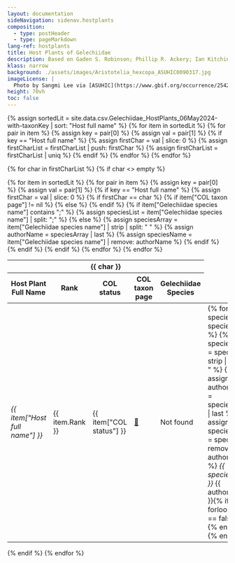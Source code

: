 ```yaml
---
layout: documentation
sideNavigation: sidenav.hostplants
composition:
  - type: postHeader
  - type: pageMarkdown
lang-ref: hostplants
title: Host Plants of Gelechiidae
description: Based on Gaden S. Robinson; Phillip R. Ackery; Ian Kitching; George W Beccaloni; Luis M. Hernández (2023). HOSTS - a Database of the World's Lepidopteran Hostplants [Data set]. Natural History Museum. https://doi.org/10.5519/havt50xw
klass: narrow
background: ./assets/images/Aristotelia_hexcopa_ASUHIC0090317.jpg
imageLicense: |
  Photo by Sangmi Lee via [ASUHIC](https://www.gbif.org/occurrence/2542961803)
height: 70vh
toc: false
---
```


{% assign sortedLit = site.data.csv.Gelechiidae_HostPlants_06May2024-with-taxonKey | sort: "Host full name" %}
{% for item in sortedLit %}
{% for pair in item %}
{% assign key = pair[0] %}
{% assign val = pair[1] %}
{% if key == "Host full name" %}
{% assign firstChar = val | slice: 0 %}
{% assign firstCharList = firstCharList | push: firstChar %}
{% assign firstCharList = firstCharList | uniq %}
{% endif %}
{% endfor %}
{% endfor %}

{% for char in firstCharList %}
{% if char <> empty %}

<div class="overflow-auto table is-narrow" markdown="block">
<table class="table is-narrow is-striped is-hoverable is-fullwidth">
<thead>
<tr>
<th class="has-text-centered" colspan="5" id="{{ char }}">{{ char }}</th>
</tr>
<tr>
<th class="has-text-centered">Host Plant Full Name</th>
<th>Rank</th>
<th>COL status</th>
<th>COL taxon page</th>
<th>Gelechiidae Species</th>
</tr>
</thead>
<tbody>
{% for item in sortedLit %}
{% for pair in item %}
{% assign key = pair[0] %}
{% assign val = pair[1] %}
{% if key == "Host full name" %}
{% assign firstChar = val | slice: 0 %}
{% if firstChar == char %}
<tr>
  <td><em>{{ item["Host full name"] }}</em></td>
  <td>{{ item.Rank }}</td>
  <td>{{ item["COL status"] }}</td>
  {% if item["COL taxon page"] != nil %}
  <td><a href="{{ item['COL taxon page'] }}" target="_blank">🔗</a></td>
  {% else %}
  <td>Not found</td>
  {% endif %}
  {% if item["Gelechiidae species name"] contains ";" %}
    {% assign speciesList = item["Gelechiidae species name"] | split: ";" %}
    <td>
    {% for species in speciesList %}
      {% assign speciesArray = species | strip | split: " " %}
      {% assign authorName = speciesArray | last %}
      {% assign speciesName = species | remove: authorName %}
      <em>{{ speciesName }}</em> {{ authorName }}{% if forloop.last == false %}; {% endif %}
    {% endfor %}
    </td>
  {% else %}
    {% assign speciesArray = item["Gelechiidae species name"] | strip | split: " " %}
    {% assign authorName = speciesArray | last %}
    {% assign speciesName = item["Gelechiidae species name"] | remove: authorName %}
    <td><em>{{ speciesName }}</em> {{ authorName }}</td>
  {% endif %}
</tr>
 {% endif %}
 {% endif %}
 {% endfor %}
 {% endfor %}
 </tbody>
 </table>
 </div>
 {% endif %}
 {% endfor %}
